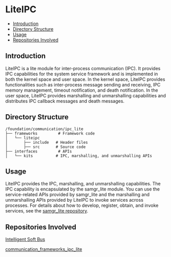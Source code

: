 # LiteIPC<a name="EN-US_TOPIC_0000001084861846"></a>

-   [Introduction](#section11660541593)
-   [Directory Structure](#section161941989596)
-   [Usage](#section1312121216216)
-   [Repositories Involved](#section1371113476307)

## Introduction<a name="section11660541593"></a>

LiteIPC is a lite module for inter-process communication \(IPC\). It provides IPC capabilities for the system service framework and is implemented in both the kernel space and user space. In the kernel space, LiteIPC provides functionalities such as inter-process message sending and receiving, IPC memory management, timeout notification, and death notification. In the user space, LiteIPC provides marshalling and unmarshalling capabilities and distributes IPC callback messages and death messages.

## Directory Structure<a name="section161941989596"></a>

```
/foundation/communication/ipc_lite
├── frameworks         # Framework code
│   └── liteipc
│       ├── include   # Header files
│       ├── src       # Source code
├── interfaces         # APIs
│   └── kits          # IPC, marshalling, and unmarshalling APIs
```

## Usage<a name="section1312121216216"></a>

LiteIPC provides the IPC, marshalling, and unmarshalling capabilities. The IPC capability is encapsulated by the samgr\_lite module. You can use the service-related APIs provided by samgr\_lite and the marshalling and unmarshalling APIs provided by LiteIPC to invoke services across processes. For details about how to develop, register, obtain, and invoke services, see the  [samgr\_lite repository](en-us_topic_0000001081604584.md).

## Repositories Involved<a name="section1371113476307"></a>

[Intelligent Soft Bus](en-us_topic_0000001051344287.md)

[communication\_frameworks\_ipc\_lite](https://gitee.com/openharmony/communication_frameworks_ipc_lite)

